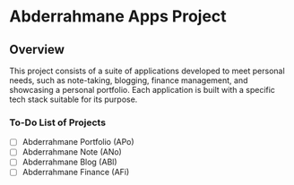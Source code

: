 # Abderrahmane Apps Project

## Overview
This project consists of a suite of applications developed to meet personal needs, such as note-taking, blogging, finance management, and showcasing a personal portfolio. Each application is built with a specific tech stack suitable for its purpose.

### To-Do List of Projects
   - [ ] Abderrahmane Portfolio (APo)
   - [ ] Abderrahmane Note (ANo)
   - [ ] Abderrahmane Blog (ABl)
   - [ ] Abderrahmane Finance (AFi)